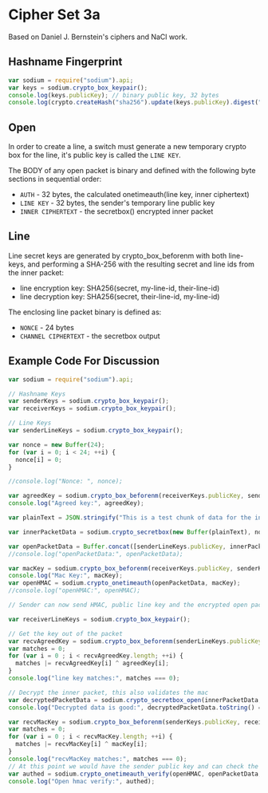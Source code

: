 Cipher Set 3a
============

Based on Daniel J. Bernstein's ciphers and NaCl work.

## Hashname Fingerprint

```js
var sodium = require("sodium").api;
var keys = sodium.crypto_box_keypair();
console.log(keys.publicKey); // binary public key, 32 bytes
console.log(crypto.createHash("sha256").update(keys.publicKey).digest("hex")); // fingerprint
```

## Open

In order to create a line, a switch must generate a new temporary crypto box for the line, it's public key is called the `LINE KEY`.

The BODY of any open packet is binary and defined with the following byte sections in sequential order:

* `AUTH` - 32 bytes, the calculated onetimeauth(line key, inner ciphertext)
* `LINE KEY` - 32 bytes, the sender's temporary line public key
* `INNER CIPHERTEXT` - the secretbox() encrypted inner packet

## Line

Line secret keys are generated by crypto_box_beforenm with both line-keys, and performing a SHA-256 with the resulting secret and line ids from the inner packet:

* line encryption key: SHA256(secret, my-line-id, their-line-id)
* line decryption key: SHA256(secret, their-line-id, my-line-id)

The enclosing line packet binary is defined as:

* `NONCE` - 24 bytes
* `CHANNEL CIPHERTEXT` - the secretbox output


## Example Code For Discussion

```js
var sodium = require("sodium").api;

// Hashname Keys
var senderKeys = sodium.crypto_box_keypair();
var receiverKeys = sodium.crypto_box_keypair();

// Line Keys
var senderLineKeys = sodium.crypto_box_keypair();

var nonce = new Buffer(24);
for (var i = 0; i < 24; ++i) {
  nonce[i] = 0;
}

//console.log("Nonce: ", nonce);

var agreedKey = sodium.crypto_box_beforenm(receiverKeys.publicKey, senderLineKeys.secretKey);
console.log("Agreed key:", agreedKey);

var plainText = JSON.stringify("This is a test chunk of data for the inner packet. it would have JSON and a payload of the sender publicKey");

var innerPacketData = sodium.crypto_secretbox(new Buffer(plainText), nonce, agreedKey);

var openPacketData = Buffer.concat([senderLineKeys.publicKey, innerPacketData]);
//console.log("openPacketData:", openPacketData);

var macKey = sodium.crypto_box_beforenm(receiverKeys.publicKey, senderKeys.secretKey);
console.log("Mac Key:", macKey);
var openHMAC = sodium.crypto_onetimeauth(openPacketData, macKey);
//console.log("openHMAC:", openHMAC);

// Sender can now send HMAC, public line key and the encrypted open packet data

var receiverLineKeys = sodium.crypto_box_keypair();

// Get the key out of the packet
var recvAgreedKey = sodium.crypto_box_beforenm(senderLineKeys.publicKey, receiverKeys.secretKey);
var matches = 0;
for (var i = 0 ; i < recvAgreedKey.length; ++i) {
  matches |= recvAgreedKey[i] ^ agreedKey[i];
}
console.log("line key matches:", matches === 0);

// Decrypt the inner packet, this also validates the mac
var decryptedPacketData = sodium.crypto_secretbox_open(innerPacketData, nonce, recvAgreedKey);
console.log("Decrypted data is good:", decryptedPacketData.toString() === plainText);

var recvMacKey = sodium.crypto_box_beforenm(senderKeys.publicKey, receiverKeys.secretKey);
var matches = 0;
for (var i = 0 ; i < recvMacKey.length; ++i) {
  matches |= recvMacKey[i] ^ macKey[i];
}
console.log("recvMacKey matches:", matches === 0);
// At this point we would have the sender public key and can check the mac of the outer packet
var authed = sodium.crypto_onetimeauth_verify(openHMAC, openPacketData, recvMacKey) === 0 ;
console.log("Open hmac verify:", authed);
```

